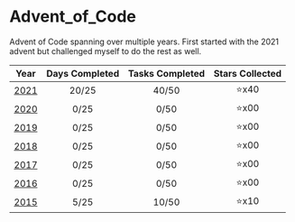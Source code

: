 # Advent_of_Code
Advent of Code spanning over multiple years. First started with the 2021 advent but challenged myself to do the rest as well.

| Year                   | Days Completed | Tasks Completed | Stars Collected |
| :--------------------: | :------------: | :-------------: | :-------------: |
| [2021](2021/README.md) | 20/25          | 40/50           | :star:x40       |
| [2020](2020/README.md) | 0/25           | 0/50            | :star:x00       |
| [2019](2019/README.md) | 0/25           | 0/50            | :star:x00       |
| [2018](2018/README.md) | 0/25           | 0/50            | :star:x00       |
| [2017](2017/README.md) | 0/25           | 0/50            | :star:x00       |
| [2016](2016/README.md) | 0/25           | 0/50            | :star:x00       |
| [2015](2015/README.md) | 5/25           | 10/50           | :star:x10       |